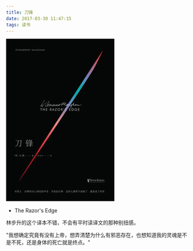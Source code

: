 ```yaml
---
title: 刀锋
date: 2017-03-30 11:47:15
tags: 读书
---
```


![](刀锋/s29112798.jpg)

* The Razor's Edge

林步升的这个译本不错，不会有平时读译文的那种别扭感。

"我想确定究竟有没有上帝，想弄清楚为什么有邪恶存在，也想知道我的灵魂是不是不死，还是身体的死亡就是终点。"